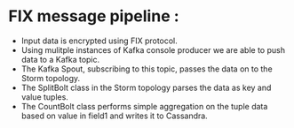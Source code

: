 # FIX message pipeline :  
  * Input data is encrypted using FIX protocol.  
  * Using mulitple instances of Kafka console producer we are able to push data to a Kafka topic.  
  * The Kafka Spout, subscribing to this topic, passes the data on to the Storm topology.  
  * The SplitBolt class in the Storm topology parses the data as key and value tuples.  
  * The CountBolt class performs simple aggregation on the tuple data based on value in field1 and writes it to Cassandra.      
